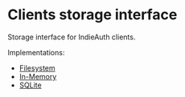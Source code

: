 # Clients storage interface

Storage interface for IndieAuth clients.

Implementations:

- [Filesystem](../fs-storage/README.md)
- [In-Memory](../in-memory-storage/README.md)
- [SQLite](../sqlite-storage/README.md)
